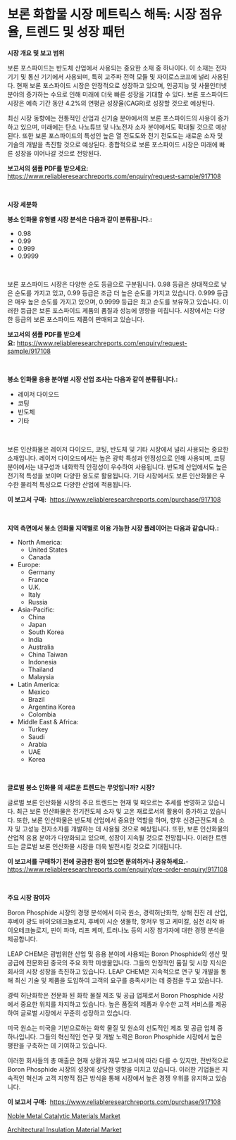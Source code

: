 <p><h1>보론 화합물 시장 메트릭스 해독: 시장 점유율, 트렌드 및 성장 패턴</h1></p><p><strong>시장 개요 및 보고 범위</strong></p>
<p><p>보론 포스파이드는 반도체 산업에서 사용되는 중요한 소재 중 하나이다. 이 소재는 전자기기 및 통신 기기에서 사용되며, 특히 고주파 전력 모듈 및 자이로스코프에 널리 사용된다. 현재 보론 포스파이드 시장은 안정적으로 성장하고 있으며, 인공지능 및 사물인터넷 분야의 증가하는 수요로 인해 미래에 더욱 빠른 성장을 기대할 수 있다. 보론 포스파이드 시장은 예측 기간 동안 4.2%의 연평균 성장율(CAGR)로 성장할 것으로 예상된다.</p><p>최신 시장 동향에는 전통적인 산업과 신기술 분야에서의 보론 포스파이드의 사용이 증가하고 있으며, 미래에는 탄소 나노튜브 및 나노전자 소자 분야에서도 확대될 것으로 예상된다. 또한 보론 포스파이드의 특성인 높은 열 전도도와 전기 전도도는 새로운 소자 및 기술의 개발을 촉진할 것으로 예상된다. 종합적으로 보론 포스파이드 시장은 미래에 빠른 성장을 이어나갈 것으로 전망된다.</p></p>
<p><strong>보고서의 샘플 PDF를 받으세요:</strong> <a href="https://www.reliableresearchreports.com/enquiry/request-sample/917108">https://www.reliableresearchreports.com/enquiry/request-sample/917108</a></p>
<p>&nbsp;</p>
<p><strong>시장 세분화</strong></p>
<p><strong>붕소 인화물 유형별 시장 분석은 다음과 같이 분류됩니다.:</strong></p>
<p><ul><li>0.98</li><li>0.99</li><li>0.999</li><li>0.9999</li></ul></p>
<p>&nbsp;</p>
<p><p>보론 포스파이드 시장은 다양한 순도 등급으로 구분됩니다. 0.98 등급은 상대적으로 낮은 순도를 가지고 있고, 0.99 등급은 조금 더 높은 순도를 가지고 있습니다. 0.999 등급은 매우 높은 순도를 가지고 있으며, 0.9999 등급은 최고 순도를 보유하고 있습니다. 이러한 등급은 보론 포스파이드 제품의 품질과 성능에 영향을 미칩니다. 시장에서는 다양한 등급의 보론 포스파이드 제품이 판매되고 있습니다.</p></p>
<p><strong>보고서의 샘플 PDF를 받으세요:</strong>&nbsp;<a href="https://www.reliableresearchreports.com/enquiry/request-sample/917108">https://www.reliableresearchreports.com/enquiry/request-sample/917108</a></p>
<p>&nbsp;</p>
<p><strong> 붕소 인화물 응용 분야별 시장 산업 조사는 다음과 같이 분류됩니다.:</strong></p>
<p><ul><li>레이저 다이오드</li><li>코팅</li><li>반도체</li><li>기타</li></ul></p>
<p>&nbsp;</p>
<p><p>보론 인산화물은 레이저 다이오드, 코팅, 반도체 및 기타 시장에서 널리 사용되는 중요한 소재입니다. 레이저 다이오드에서는 높은 광학 특성과 안정성으로 인해 사용되며, 코팅 분야에서는 내구성과 내화학적 안정성이 우수하여 사용됩니다. 반도체 산업에서도 높은 전기적 특성을 보이며 다양한 용도로 활용됩니다. 기타 시장에서도 보론 인산화물은 우수한 물리적 특성으로 다양한 산업에 적용됩니다.</p></p>
<p><strong>이 보고서 구매:</strong>&nbsp; <a href="https://www.reliableresearchreports.com/purchase/917108">https://www.reliableresearchreports.com/purchase/917108</a></p>
<p>&nbsp;</p>
<p><strong>지역 측면에서 붕소 인화물 지역별로 이용 가능한 시장 플레이어는 다음과 같습니다.:</strong></p>
<p><ul>
    <li>
        North America:
        <ul>
            <li>United States</li>
            <li>Canada</li>
        </ul>
    </li>
    <li>
        Europe:
        <ul>
            <li>Germany</li>
            <li>France</li>
            <li>U.K.</li>
            <li>Italy</li>
            <li>Russia</li>
        </ul>
    </li>
    <li>
        Asia-Pacific:
        <ul>
            <li>China</li>
            <li>Japan</li>
            <li>South Korea</li>
            <li>India</li>
            <li>Australia</li>
            <li>China Taiwan</li>
            <li>Indonesia</li>
            <li>Thailand</li>
            <li>Malaysia</li>
        </ul>
    </li>
    <li>
        Latin America:
        <ul>
            <li>Mexico</li>
            <li>Brazil</li>
            <li>Argentina Korea</li>
            <li>Colombia</li>
        </ul>
    </li>
    <li>
        Middle East & Africa:
        <ul>
            <li>Turkey</li>
            <li>Saudi</li>
            <li>Arabia</li>
            <li>UAE</li>
            <li>Korea</li>
        </ul>
    </li>
    </ul></p>
<p>&nbsp;</p>
<p><strong>글로벌 붕소 인화물 의 새로운 트렌드는 무엇입니까? 시장?</strong></p>
<p><p>글로벌 보론 인산화물 시장의 주요 트렌드는 현재 및 떠오르는 추세를 반영하고 있습니다. 최근 보론 인산화물은 전기전도체 소자 및 고온 재료로서의 활용이 증가하고 있습니다. 또한, 보론 인산화물은 반도체 산업에서 중요한 역할을 하며, 향후 신경근전도체 소자 및 고성능 전자소자를 개발하는 데 사용될 것으로 예상됩니다. 또한, 보론 인산화물의 산업적 응용 분야가 다양화되고 있으며, 성장이 지속될 것으로 전망됩니다. 이러한 트렌드는 글로벌 보론 인산화물 시장을 더욱 발전시킬 것으로 기대됩니다.</p></p>
<p><strong>이 보고서를 구매하기 전에 궁금한 점이 있으면 문의하거나 공유하세요.</strong>- <a href="https://www.reliableresearchreports.com/enquiry/pre-order-enquiry/917108">https://www.reliableresearchreports.com/enquiry/pre-order-enquiry/917108</a></p>
<p>&nbsp;</p>
<p><strong>주요 시장 참여자</strong></p>
<p><p>Boron Phosphide 시장의 경쟁 분석에서 미국 원소, 경력허난화학, 상해 진진 레 산업, 후베이 광도 바이오테크놀로지, 후베이 시순 생물학, 항저우 빙고 케미칼, 심천 리작 바이오테크놀로지, 핀이 파마, 리프 케미, 트러나노 등의 시장 참가자에 대한 경쟁 분석을 제공합니다.</p><p>LEAP CHEM은 광범위한 산업 및 응용 분야에 사용되는 Boron Phosphide의 생산 및 공급에 전문화된 중국의 주요 화학 미생물입니다. 그들의 안정적인 품질 및 시장 지식은 회사의 시장 성장을 촉진하고 있습니다. LEAP CHEM은 지속적으로 연구 및 개발을 통해 최신 기술 및 제품을 도입하여 고객의 요구를 충족시키는 데 중점을 두고 있습니다.</p><p>경력 허난화학은 전문화 된 화학 물질 제조 및 공급 업체로서 Boron Phosphide 시장에서 중요한 위치를 차지하고 있습니다. 높은 품질의 제품과 우수한 고객 서비스를 제공하여 글로벌 시장에서 꾸준히 성장하고 있습니다.</p><p>미국 원소는 미국을 기반으로하는 화학 물질 및 원소의 선도적인 제조 및 공급 업체 중 하나입니다. 그들의 혁신적인 연구 및 개발 노력은 Boron Phosphide 시장에서 높은 평판을 구축하는 데 기여하고 있습니다.</p><p>이러한 회사들의 총 매출은 현재 상황과 재무 보고서에 따라 다를 수 있지만, 전반적으로 Boron Phosphide 시장의 성장에 상당한 영향을 미치고 있습니다. 이러한 기업들은 지속적인 혁신과 고객 지향적 접근 방식을 통해 시장에서 높은 경쟁 우위를 유지하고 있습니다.</p></p>
<p><strong>이 보고서 구매:</strong>&nbsp;&nbsp;<a href="https://www.reliableresearchreports.com/purchase/917108">https://www.reliableresearchreports.com/purchase/917108</a></p>
<p><p><a href="https://issuu.com/reportprime-2/docs/noble-metal-catalytic-materials-market-size-2030.p">Noble Metal Catalytic Materials Market</a></p><p><a href="https://issuu.com/reportprime-2/docs/architectural-insulation-material-market-size-2030">Architectural Insulation Material Market</a></p></p>

